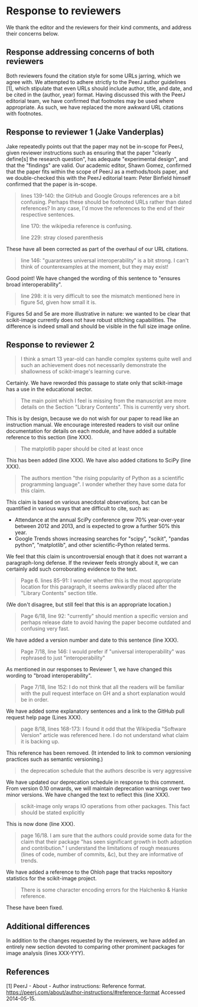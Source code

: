 # Response to reviewers

We thank the editor and the reviewers for their kind comments, and address
their concerns below.

## Response addressing concerns of both reviewers

Both reviewers found the citation style for some URLs jarring, which we agree
with. We attempted to adhere strictly to the PeerJ author guidelines [1], which
stipulate that even URLs should include author, title, and date, and be cited
in the (author, year) format. Having discussed this with the PeerJ editorial
team, we have confirmed that footnotes may be used where appropriate. As such,
we have replaced the more awkward URL citations with footnotes.

## Response to reviewer 1 (Jake Vanderplas)

Jake repeatedly points out that the paper may not be in-scope for PeerJ, given
reviewer instructions such as ensuring that the paper "clearly define[s] the
research question", has adequate "experimental design", and that the "findings"
are valid. Our academic editor, Shawn Gomez, confirmed that the paper fits
within the scope of PeerJ as a methods/tools paper, and we double-checked this
with the PeerJ editorial team: Peter Binfield himself confirmed that the paper
is in-scope.

> lines 139-140: the GitHub and Google Groups references are a bit confusing.
> Perhaps these should be footnoted URLs rather than dated references? In any
> case, I'd move the references to the end of their respective sentences.
> 
> line 170: the wikipedia reference is confusing.
> 
> line 229: stray closed parenthesis

These have all been corrected as part of the overhaul of our URL citations.

> line 146: "guarantees universal interoperability" is a bit strong. I can't
> think of counterexamples at the moment, but they may exist!

Good point! We have changed the wording of this sentence to "ensures broad
interoperability".

> line 298: it is very difficult to see the mismatch mentioned here in figure
> 5d, given how small it is.

Figures 5d and 5e are more illustrative in nature: we wanted to be clear that
scikit-image currently does not have robust stitching capabilities. The
difference is indeed small and should be visible in the full size image online.

## Response to reviewer 2

> I think a smart 13 year-old can handle complex systems quite well and such an
> achievement does not necessarily demonstrate the shallowness of
> scikit-image's learning curve.

Certainly. We have reworded this passage to state only that scikit-image has a
use in the educational sector.

> The main point which I feel is missing from the manuscript are more details
> on the Section "Library Contents". This is currently very short.

This is by design, because we do not wish for our paper to read like an
instruction manual. We encourage interested readers to visit our online
documentation for details on each module, and have added a suitable reference
to this section (line XXX).

> The matplotlib paper should be cited at least once

This has been added (line XXX). We have also added citations to SciPy (line
XXX).

> The authors mention "the rising popularity of Python as a scientific
> programming language". I wonder whether they have some data for this claim.

This claim is based on various anecdotal observations, but can be quantified
in various ways that are difficult to cite, such as:

- Attendance at the annual SciPy conference grew 70% year-over-year between
  2012 and 2013, and is expected to grow a further 50% this year.
- Google Trends shows increasing searches for "scipy", "scikit", "pandas
  python", "matplotlib", and other scientific-Python related terms.

We feel that this claim is uncontroversial enough that it does not warrant a
paragraph-long defense. If the reviewer feels strongly about it, we can
certainly add such corroborating evidence to the text.

> Page 6. lines 85-91: I wonder whether this is the most appropriate location
> for this paragraph, it seems awkwardly placed after the "Library Contents"
> section title.

(We don't disagree, but still feel that this is an appropriate location.)

> Page 6/18, line 92: "currently" should mention a specific version and perhaps
> release date to avoid having the paper become outdated and confusing very
> fast.

We have added a version number and date to this sentence (line XXX).

> Page 7/18, line 146: I would prefer if "universal interoperability" was
> rephrased to just "interoperability"

As mentioned in our responses to Reviewer 1, we have changed this wording to
"broad interoperability".

> Page 7/18, line 152: I do not think that all the readers will be familiar
> with the pull request interface on GH and a short explanation would be in
> order.

We have added some explanatory sentences and a link to the GitHub pull request
help page (Lines XXX).

> page 8/18, lines 168-173: I found it odd that the Wikipedia "Software
> Version" article was referenced here. I do not understand what claim it is
> backing up.

This reference has been removed. (It intended to link to common versioning
practices such as semantic versioning.)

> the deprecation schedule that the authors describe is very aggressive

We have updated our deprecation schedule in response to this comment. From
version 0.10 onwards, we will maintain deprecation warnings over two minor
versions. We have changed the text to reflect this (line XXX).

> scikit-image only wraps IO operations from other packages. This fact should
> be stated explicitly

This is now done (line XXX).

> page 16/18. I am sure that the authors could provide some data for the claim
> that their package "has seen significant growth in both adoption and
> contribution." I understand the limitations of rough measures (lines of code,
> number of commits, &c), but they are informative of trends.

We have added a reference to the Ohloh page that tracks repository statistics
for the scikit-image project.

> There is some character encoding errors for the Halchenko & Hanke reference.

These have been fixed.

## Additional differences

In addition to the changes requested by the reviewers, we have added an
entirely new section devoted to comparing other prominent packages for image
analysis (lines XXX-YYY).

## References

[1] PeerJ - About - Author instructions: Reference format.
    https://peerj.com/about/author-instructions/#reference-format
    Accessed 2014-05-15.
